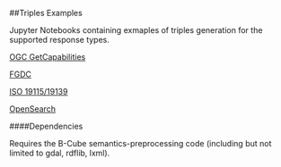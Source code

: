 ##Triples Examples

Jupyter Notebooks containing exmaples of triples generation for the supported response types.

[OGC GetCapabilities]()

[FGDC]()

[ISO 19115/19139]()

[OpenSearch]()


####Dependencies

Requires the B-Cube semantics-preprocessing code (including but not limited to gdal, rdflib, lxml).

